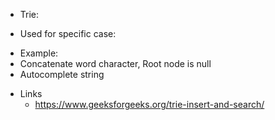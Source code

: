 * Trie: 
+ Used for specific case: 
- Example: 
- Concatenate word character, Root node is null
- Autocomplete string           
+ Links
    - https://www.geeksforgeeks.org/trie-insert-and-search/
